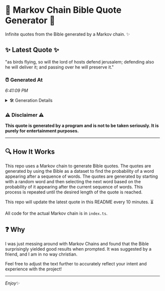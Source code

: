 # 📖 Markov Chain Bible Quote Generator 📖

Infinite quotes from the Bible generated by a Markov chain. ✨

## ✨ Latest Quote ✨
"as birds flying, so will the lord of hosts defend jerusalem; defending also he will deliver it; and passing over he will preserve it."

### ⏰ Generated At
*6:41:09 PM*

<details>
    <summary>🛠️ Generation Details</summary>
    <p>
        <strong>🌱 Seed:</strong> as<br>
        <strong>🔄 Iterations:</strong> 23<br>
        <strong>📜 Context History:</strong><br>[ as ]: birds<br>[ as, birds ]: flying,<br>[ as, birds, flying, ]: so<br>[ as, birds, flying,, so ]: will<br>[ as, birds, flying,, so, will ]: the<br>[ as, birds, flying,, so, will, the ]: lord<br>[ birds, flying,, so, will, the, lord ]: of<br>[ flying,, so, will, the, lord, of ]: hosts<br>[ so, will, the, lord, of, hosts ]: defend<br>[ will, the, lord, of, hosts, defend ]: jerusalem;<br>[ the, lord, of, hosts, defend, jerusalem; ]: defending<br>[ lord, of, hosts, defend, jerusalem;, defending ]: also<br>[ of, hosts, defend, jerusalem;, defending, also ]: he<br>[ hosts, defend, jerusalem;, defending, also, he ]: will<br>[ defend, jerusalem;, defending, also, he, will ]: deliver<br>[ jerusalem;, defending, also, he, will, deliver ]: it;<br>[ defending, also, he, will, deliver, it; ]: and<br>[ also, he, will, deliver, it;, and ]: passing<br>[ he, will, deliver, it;, and, passing ]: over<br>[ will, deliver, it;, and, passing, over ]: he<br>[ deliver, it;, and, passing, over, he ]: will<br>[ it;, and, passing, over, he, will ]: preserve<br>[ and, passing, over, he, will, preserve ]: it.<br>
    </p>
</details>

### ⚠️ Disclaimer ⚠️
**This quote is generated by a program and is not to be taken seriously. It is purely for entertainment purposes.**

---

## 🔍 How It Works

This repo uses a Markov chain to generate Bible quotes. The quotes are generated by using the Bible as a dataset to find the probability of a word appearing after a sequence of words. The quotes are generated by starting with a random word and then selecting the next word based on the probability of it appearing after the current sequence of words. This process is repeated until the desired length of the quote is reached.

This repo will update the latest quote in this README every 10 minutes. ⏳

All code for the actual Markov chain is in `index.ts`.

## ❓ Why

I was just messing around with Markov Chains and found that the Bible surprisingly yielded good results when prompted. 
It was suggested by a friend, and I am in no way christian.

Feel free to adjust the text further to accurately reflect your intent and experience with the project!

---

*Enjoy*✨
